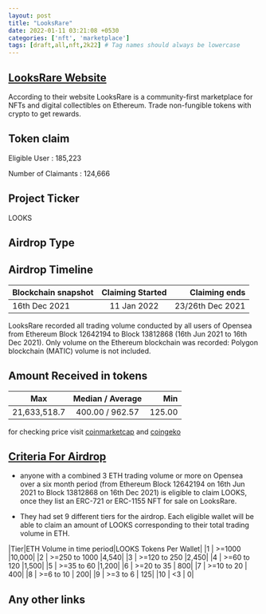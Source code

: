 ```yaml
---
layout: post
title: "LooksRare"
date: 2022-01-11 03:21:08 +0530
categories: ['nft', 'marketplace']
tags: [draft,all,nft,2k22] # Tag names should always be lowercase
---
```




## [LooksRare Website](https://looksrare.org/)

 According to their website LooksRare is a community-first marketplace for NFTs and digital collectibles on Ethereum. Trade non-fungible tokens with crypto to get rewards.

## Token claim

Eligible User : 185,223

Number of Claimants : 124,666

## Project Ticker

LOOKS

## Airdrop Type

## Airdrop Timeline

| Blockchain snapshot     | Claiming Started           | Claiming ends    |
| ----------------------- |:--------------------------:| ----------------:|
|    16th Dec 2021        |      11 Jan 2022        | 23/26th Dec 2021 |

LooksRare recorded all trading volume conducted by all users of Opensea from Ethereum Block 12642194 to Block 13812868 (16th Jun 2021 to 16th Dec 2021). Only volume on the Ethereum blockchain was recorded: Polygon blockchain (MATIC) volume is not included.

## Amount Received in tokens

| Max        |    Median / Average  |       Min    |
| ---------- |:--------------------:| ------------:|
|21,633,518.7|   400.00 / 962.57    |     125.00   |

for checking price visit [coinmarketcap](https://coinmarketcap.com/currencies/looksrare) and [coingeko](https://www.coingecko.com/en/coins/looksrare)

## [Criteria For Airdrop](https://docs.looksrare.org/guides/faqs/what-is-the-looks-airdrop)

* anyone with a combined 3 ETH trading volume or more on Opensea over a six month period (from Ethereum Block 12642194 on 16th Jun 2021 to Block 13812868 on 16th Dec 2021) is eligible to claim LOOKS, once they list an ERC-721 or ERC-1155 NFT for sale on LooksRare.

* They had set 9 different tiers for the airdrop. Each eligible wallet will be able to claim an amount of LOOKS corresponding to their total trading volume in ETH.

|Tier|ETH Volume in time period|LOOKS Tokens Per Wallet|
|1   |      >=1000             |10,000|
|2   |      >=250 to 1000      |4,540|
|3   |      >=120 to 250       |2,450|
|4   |      >=60 to 120        |1,500|
|5   |      >=35 to 60         |1,200|
|6   |      >=20 to 35         |  800|
|7   |      >=10 to 20         |  400|
|8   |      >=6 to 10          |  200|
|9   |      >=3 to 6           |  125|
|10  |      <3                 |    0|

## Any other links
